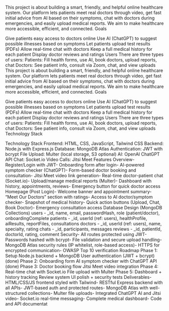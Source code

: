 This project is about building a smart, friendly, and helpful online healthcare system. Our platform lets patients meet real doctors through video, get fast initial advice from AI based on their symptoms, chat with doctors during emergencies, and easily upload medical reports. We aim to make healthcare more accessible, efficient, and connected. Goals

Give patients easy access to doctors online
Use AI (ChatGPT) to suggest possible illnesses based on symptoms
Let patients upload test results (PDFs)
Allow real-time chat with doctors
Keep a full medical history for each patient
Display doctor reviews and ratings Users There are three types of users:
Patients: Fill health forms, use AI, book doctors, upload reports, chat
Doctors: See patient info, consult via Zoom, chat, and view uploads
This project is about building a smart, friendly, and helpful online healthcare system. Our platform lets patients meet real doctors through video, get fast initial advice from AI based on their symptoms, chat with doctors during emergencies, and easily upload medical reports. We aim to make healthcare more accessible, efficient, and connected. Goals

Give patients easy access to doctors online
Use AI (ChatGPT) to suggest possible illnesses based on symptoms
Let patients upload test results (PDFs)
Allow real-time chat with doctors
Keep a full medical history for each patient
Display doctor reviews and ratings Users There are three types of users:
Patients: Fill health forms, use AI, book doctors, upload reports, chat
Doctors: See patient info, consult via Zoom, chat, and view uploads
Technology Stack

Technology Stack
 Frontend: HTML, CSS, JavaScript, Tailwind CSS
 Backend: Node.js with Express.js
 Database: MongoDB Atlas
 Authentication: JWT with bcrypt
 File Upload: Multer (local storage, S3 optional)
 AI: OpenAI ChatGPT API
Chat: Socket.io
 Video Calls: Jitsi Meet
 Features Overview- Register/Login with JWT- Onboarding form after login- AI-powered symptom checker (ChatGPT)- Form-based doctor booking and consultation- Jitsi Meet video link generation- Real-time doctor-patient chat (Socket.io)- Upload/manage medical reports (Multer)- Dashboard with history, appointments, reviews- Emergency button for quick doctor access
 Homepage (Post Login)- Welcome banner and appointment summary- “Meet Our Doctors” section with ratings- Access to AI doctor/symptom checker- Snapshot of medical history- Quick action buttons (Upload, Chat, Book Doctor)- Emergency consultation access
 Database Design (MongoDB Collections)
 users - _id, name, email, passwordHash, role (patient/doctor), onboardingComplete patients - _id, userId (ref:
 users), healthProfile, aiResults, reportFiles, consultations doctors - _id, userId (ref: users), name, specialty, rating
 chats - _id, participants, messages reviews - _id, patientId, doctorId, rating, comment
 Security- All routes protected using JWT- Passwords hashed with bcrypt- File validation and secure upload handling- MongoDB Atlas security rules (IP whitelist, role-based access)- HTTPS for encrypted communication- OWASP Top 10 verification
 Roadmap
 Phase 1: Setup Node.js backend + MongoDB User authentication (JWT + bcrypt) (done)
 Phase 2: Onboarding form AI symptom checker with ChatGPT API (done)
 Phase 3: Doctor booking flow Jitsi Meet video integration
 Phase 4: Real-time chat with Socket.io File upload with Multer
Phase 5: Dashboard + history tracking Review system UI polish + security tests
 Deliverables- HTML/CSS/JS frontend styled with Tailwind- RESTful Express backend with all APIs- JWT-based auth and protected routes- MongoDB Atlas with well-structured collections- Multer file uploads- Integrated ChatGPT AI and Jitsi video- Socket.io real-time messaging- Complete medical dashboard- Code and API documentat


